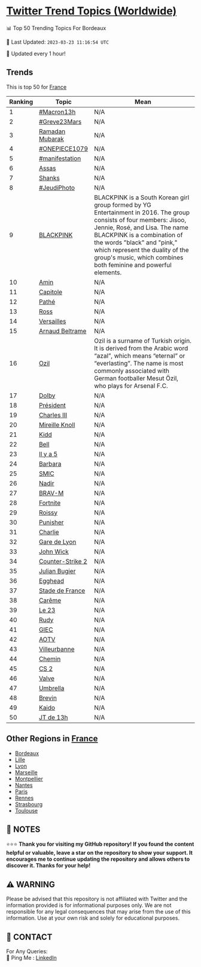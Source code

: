 [Twitter Trend Topics (Worldwide)](https://github.com/ErcinDedeoglu/Twitter-Trend-Topics)
==========


📊 Top 50 Trending Topics For Bordeaux

📆 Last Updated: `2023-03-23 11:16:54 UTC`

🔧 Updated every 1 hour!


## Trends

This is top 50 for [France](</France>)

| Ranking | Topic | Mean |
| ------- | ------------ | ------------ |
| 1 | [#Macron13h](http://twitter.com/search?q=%23Macron13h) | N/A |
| 2 | [#Greve23Mars](http://twitter.com/search?q=%23Greve23Mars) | N/A |
| 3 | [Ramadan Mubarak](http://twitter.com/search?q=Ramadan+Mubarak) | N/A |
| 4 | [#ONEPIECE1079](http://twitter.com/search?q=%23ONEPIECE1079) | N/A |
| 5 | [#manifestation](http://twitter.com/search?q=%23manifestation) | N/A |
| 6 | [Assas](http://twitter.com/search?q=Assas) | N/A |
| 7 | [Shanks](http://twitter.com/search?q=Shanks) | N/A |
| 8 | [#JeudiPhoto](http://twitter.com/search?q=%23JeudiPhoto) | N/A |
| 9 | [BLACKPINK](http://twitter.com/search?q=BLACKPINK) | BLACKPINK is a South Korean girl group formed by YG Entertainment in 2016. The group consists of four members: Jisoo, Jennie, Rosé, and Lisa. The name BLACKPINK is a combination of the words "black" and "pink," which represent the duality of the group's music, which combines both feminine and powerful elements. |
| 10 | [Amin](http://twitter.com/search?q=Amin) | N/A |
| 11 | [Capitole](http://twitter.com/search?q=Capitole) | N/A |
| 12 | [Pathé](http://twitter.com/search?q=Path%c3%a9) | N/A |
| 13 | [Ross](http://twitter.com/search?q=Ross) | N/A |
| 14 | [Versailles](http://twitter.com/search?q=Versailles) | N/A |
| 15 | [Arnaud Beltrame](http://twitter.com/search?q=Arnaud+Beltrame) | N/A |
| 16 | [Ozil](http://twitter.com/search?q=Ozil) | Ozil is a surname of Turkish origin. It is derived from the Arabic word “azal”, which means “eternal” or “everlasting”. The name is most commonly associated with German footballer Mesut Özil, who plays for Arsenal F.C. |
| 17 | [Dolby](http://twitter.com/search?q=Dolby) | N/A |
| 18 | [Président](http://twitter.com/search?q=Pr%c3%a9sident) | N/A |
| 19 | [Charles III](http://twitter.com/search?q=Charles+III) | N/A |
| 20 | [Mireille Knoll](http://twitter.com/search?q=Mireille+Knoll) | N/A |
| 21 | [Kidd](http://twitter.com/search?q=Kidd) | N/A |
| 22 | [Bell](http://twitter.com/search?q=Bell) | N/A |
| 23 | [Il y a 5](http://twitter.com/search?q=Il+y+a+5) | N/A |
| 24 | [Barbara](http://twitter.com/search?q=Barbara) | N/A |
| 25 | [SMIC](http://twitter.com/search?q=SMIC) | N/A |
| 26 | [Nadir](http://twitter.com/search?q=Nadir) | N/A |
| 27 | [BRAV-M](http://twitter.com/search?q=BRAV-M) | N/A |
| 28 | [Fortnite](http://twitter.com/search?q=Fortnite) | N/A |
| 29 | [Roissy](http://twitter.com/search?q=Roissy) | N/A |
| 30 | [Punisher](http://twitter.com/search?q=Punisher) | N/A |
| 31 | [Charlie](http://twitter.com/search?q=Charlie) | N/A |
| 32 | [Gare de Lyon](http://twitter.com/search?q=Gare+de+Lyon) | N/A |
| 33 | [John Wick](http://twitter.com/search?q=John+Wick) | N/A |
| 34 | [Counter-Strike 2](http://twitter.com/search?q=Counter-Strike+2) | N/A |
| 35 | [Julian Bugier](http://twitter.com/search?q=Julian+Bugier) | N/A |
| 36 | [Egghead](http://twitter.com/search?q=Egghead) | N/A |
| 37 | [Stade de France](http://twitter.com/search?q=Stade+de+France) | N/A |
| 38 | [Carême](http://twitter.com/search?q=Car%c3%aame) | N/A |
| 39 | [Le 23](http://twitter.com/search?q=Le+23) | N/A |
| 40 | [Rudy](http://twitter.com/search?q=Rudy) | N/A |
| 41 | [GIEC](http://twitter.com/search?q=GIEC) | N/A |
| 42 | [AOTV](http://twitter.com/search?q=AOTV) | N/A |
| 43 | [Villeurbanne](http://twitter.com/search?q=Villeurbanne) | N/A |
| 44 | [Chemin](http://twitter.com/search?q=Chemin) | N/A |
| 45 | [CS 2](http://twitter.com/search?q=CS+2) | N/A |
| 46 | [Valve](http://twitter.com/search?q=Valve) | N/A |
| 47 | [Umbrella](http://twitter.com/search?q=Umbrella) | N/A |
| 48 | [Brevin](http://twitter.com/search?q=Brevin) | N/A |
| 49 | [Kaido](http://twitter.com/search?q=Kaido) | N/A |
| 50 | [JT de 13h](http://twitter.com/search?q=JT+de+13h) | N/A |



## Other Regions in [France](</France>)

* [Bordeaux](</France/Bordeaux.md>)
* [Lille](</France/Lille.md>)
* [Lyon](</France/Lyon.md>)
* [Marseille](</France/Marseille.md>)
* [Montpellier](</France/Montpellier.md>)
* [Nantes](</France/Nantes.md>)
* [Paris](</France/Paris.md>)
* [Rennes](</France/Rennes.md>)
* [Strasbourg](</France/Strasbourg.md>)
* [Toulouse](</France/Toulouse.md>)



## 📝 NOTES

⭐⭐⭐ **Thank you for visiting my GitHub repository! If you found the content helpful or valuable, leave a star on the repository to show your support. It encourages me to continue updating the repository and allows others to discover it. Thanks for your help!**


## ⚠️ WARNING

Please be advised that this repository is not affiliated with Twitter and the information provided is for informational purposes only. We are not responsible for any legal consequences that may arise from the use of this information. Use at your own risk and solely for educational purposes.


## 📨 CONTACT

 For Any Queries:  
            🏓 Ping Me : [LinkedIn](https://www.linkedin.com/in/ercindedeoglu/)
